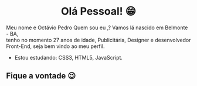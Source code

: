 <h1 align=center> Olá Pessoal! &#128513</h1>

<p>Meu nome e Octávio Pedro Quem sou eu ,? Vamos lá nascido em Belmonte - BA,<br> 
tenho no momento 27 anos de idade, Publicitária, Designer e desenvolvedor <br>
Front-End, seja bem vindo ao meu perfil.</p>


- Estou estudando: CSS3, HTML5, JavaScript.

<h2> Fique a vontade &#128521</h2> 
